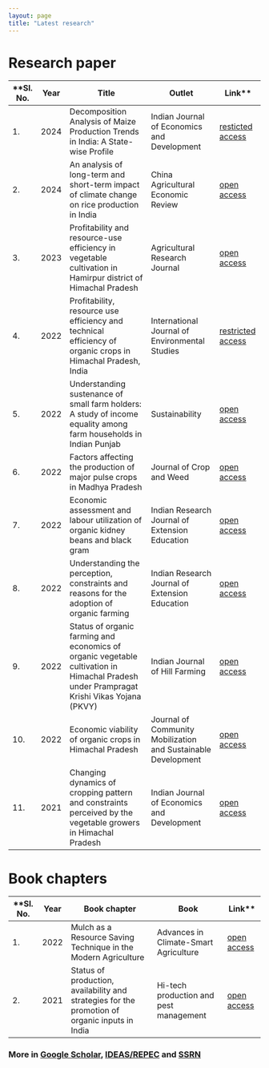 ```yaml
---
layout: page
title: "Latest research"
---
```

# Research paper #

**Sl. No.| Year | Title | Outlet | Link**
----------| ------- | -------- | --------- | --------
1.| 2024 |Decomposition Analysis of Maize Production Trends in India: A State-wise Profile | Indian Journal of Economics and Development| [resticted access](https://doi.org/10.35716/IJED-24094)
2.| 2024 |An analysis of long-term and short-term impact of climate change on rice production in India | China Agricultural Economic Review | [open access](https://www.emerald.com/insight/content/doi/10.1108/CAER-07-2023-0179/full/html)
3. | 2023 |Profitability and resource-use efficiency in vegetable cultivation in Hamirpur district of Himachal Pradesh| Agricultural Research Journal|[open access](https://www.indianjournals.com/ijor.aspx?target=ijor:jre&volume=60&issue=4&article=019&type=pdf)
4. | 2022 |Profitability, resource use efficiency and technical efficiency of organic crops in Himachal Pradesh, India | International Journal of Environmental Studies| [restricted access](https://www.tandfonline.com/doi/full/10.1080/00207233.2022.2037337)
5. | 2022 |Understanding sustenance of small farm holders: A study of income equality among farm households in Indian Punjab | Sustainability | [open access](https://www.mdpi.com/2071-1050/14/20/13438)
6. | 2022 |Factors affecting the production of major pulse crops in Madhya Pradesh | Journal of Crop and Weed| [open access](https://www.cropandweed.com/archives/2022/vol18issue3/18-3-1.pdf)
7. | 2022 |Economic assessment and labour utilization of organic kidney beans and black gram | Indian Research Journal of Extension Education | [open access](https://seea.org.in/uploads/pdf/2022-70-44-50.pdf)
8. | 2022 |Understanding the perception, constraints and reasons for the adoption of organic farming | Indian Research Journal of Extension Education |[open access](https://seea.org.in/uploads/pdf/2022-73-110-117.pdf)
9. | 2022 |Status of organic farming and economics of organic vegetable cultivation in Himachal Pradesh under Prampragat Krishi Vikas Yojana (PKVY) | Indian Journal of Hill Farming | [open access](http://www.icarneh.ernet.in/IAHF/volume_35%20issue%201%20June%202022/17..pdf)
10. | 2022 |Economic viability of organic crops in Himachal Pradesh | Journal of Community Mobilization and Sustainable Development | [open access](https://www.indianjournals.com/ijor.aspx?target=ijor:jcmsd&volume=17&issue=1&article=011&type=pdf)
11. | 2021 |Changing dynamics of cropping pattern and constraints perceived by the vegetable growers in Himachal Pradesh | Indian Journal of Economics and Development |[open access](https://www.researchgate.net/publication/372907571_Changing_Dynamics_of_Cropping_Pattern_and_Constraints_Perceived_by_the_Vegetable_Growers_in_Himachal_Pradesh)


# Book chapters #

**Sl. No.| Year | Book chapter | Book | Link**
----------| ------- | -------- | --------- | --------
1. | 2022 |Mulch as a Resource Saving Technique in the Modern Agriculture | Advances in Climate-Smart Agriculture | [open access]()
2. | 2021 |Status of production, availability and strategies for the promotion of organic inputs in India | Hi-tech production and pest management |[open access]()


### More in [Google Scholar](https://scholar.google.com/citations?user=2th48MoAAAAJ&hl=en), [IDEAS/REPEC](https://ideas.repec.org/f/psi1088.html) and [SSRN](https://privpapers.ssrn.com/sol3/cf_dev/AbsByAuth.cfm?per_id=470) ###

